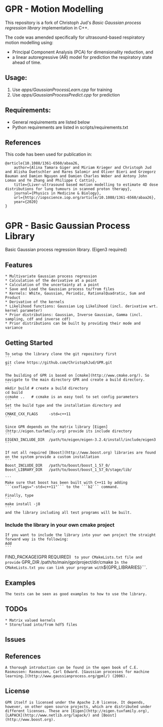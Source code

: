 # GPR - Motion Modelling 
This repository is a fork of Christoph Jud's *Basic Gaussian process regression library* implementation in C++.

The code was amended specifically for ultrasound-based respiratory motion modelling using:
* Principal Component Analysis (PCA) for dimensionality reduction, and
* a linear autoregressive (AR) model for prediction the respiratory state ahead of time.

## Usage:
1. Use *apps/GaussianProcessLearn.cpp* for training
2. Use *apps/GaussianProcessPredict.cpp* for prediction

## Requirements:
* General reqiuirements are listed below
* Python requirements are listed in scripts/requirements.txt

## References
This code has been used for publication in:
```
@article{10.1088/1361-6560/abaa26,
	author={Alina Tamara Giger and Miriam Krieger and Christoph Jud and Alisha Duetschler and Rares Salomir and Oliver Bieri and Grzegorz Bauman and Damien Nguyen and Damien Charles Weber and Antony John Lomax and Ye Zhang and Philippe C Cattin},
	title={Liver-ultrasound based motion modelling to estimate 4D dose distributions for lung tumours in scanned proton therapy},
	journal={Physics in Medicine & Biology},
	url={http://iopscience.iop.org/article/10.1088/1361-6560/abaa26},
	year={2020}
}
```
# GPR - Basic Gaussian Process Library

Basic Gaussian process regression library. (Eigen3 required)

## Features
	* Multivariate Gaussian process regression
	* Calculation of the derivative at a point
	* Calculation of the uncertainty at a point
	* Save and Load the Gaussian process to/from files
	* Kernels: White, Gaussian, Periodic, RationalQuadratic, Sum and Product
	* Derivative of the kernels
	* Likelihood functions: Gaussian Log Likelihood (incl. derivative wrt. kernel parameter)
	* Prior distributions: Gaussian, Inverse Gaussian, Gamma (incl. sampling, cdf and inverse cdf)
	* Prior distributions can be built by providing their mode and variance



## Getting Started
	To setup the library clone the git repository first
	```
	git clone https://github.com/ChristophJud/GPR.git
	```

	The building of GPR is based on [cmake](http://www.cmake.org/). So navigate to the main directory GPR and create a build directory.
	```
	mkdir build	# create a build directory
	cd build
	ccmake ..	# ccmake is an easy tool to set config parameters
	```
	Set the build type and the installation directory and
	```
	CMAKE_CXX_FLAGS		-std=c++11
	```

	Since GPR depends on the matrix library [Eigen](http://eigen.tuxfamily.org) provide its include directory
	```
	EIGEN3_INCLUDE_DIR	/path/to/eigen/eigen-3.2.4/install/include/eigen3
	```

	If not all required [Boost](http://www.boost.org) libraries are found on the system provide a custom installation
	```
	Boost_INCLUDE_DIR 	/path/to/boost/boost_1_57_0/
	Boost_LIBRARY_DIR	/path/to/boost/boost_1_57_0/stage/lib/

	```
	Make sure that boost has been built with C++11 by adding ```cxxflags="-std=c++11"``` to the ```b2``` command.

	Finally, type
	```
	make install -j8
	```
	and the library including all test programs will be built.

### Include the library in your own cmake project
	If you want to include the library into your own project the straight forward way is the following:
	Add 
	```
FIND_PACKAGE(GPR REQUIRED)
	``` 
	to your CMakeLists.txt file and provide
	```
	GPR_DIR			/path/to/main/gpr/project/dir/cmake 
	```
	In the CMakeLists.txt you can link your program with ```${GPR_LIBRARIES}```.

## Examples
	The tests can be seen as good examples to how to use the library. 

## TODOs
	* Matrix valued kernels
	* Store/load into/from hdf5 files

## Issues

## References
	A thorough introduction can be found in the open book of C.E. Rasmussen: Rasmussen, Carl Edward. [Gaussian processes for machine learning.](http://www.gaussianprocess.org/gpml/) (2006).

## License
	GPR itself is licensed under the Apache 2.0 license. It depends, however, on other open source projects, which are distributed under different licenses. These are [Eigen](http://eigen.tuxfamily.org), [LAPACK](http://www.netlib.org/lapack/) and [Boost](http://www.boost.org).

